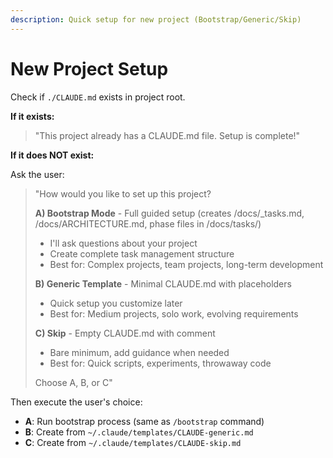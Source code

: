 ```yaml
---
description: Quick setup for new project (Bootstrap/Generic/Skip)
---
```


# New Project Setup

Check if `./CLAUDE.md` exists in project root.

**If it exists:**
> "This project already has a CLAUDE.md file. Setup is complete!"

**If it does NOT exist:**

Ask the user:
> "How would you like to set up this project?
>
> **A) Bootstrap Mode** - Full guided setup (creates /docs/_tasks.md, /docs/ARCHITECTURE.md, phase files in /docs/tasks/)
>   - I'll ask questions about your project
>   - Create complete task management structure
>   - Best for: Complex projects, team projects, long-term development
>
> **B) Generic Template** - Minimal CLAUDE.md with placeholders
>   - Quick setup you customize later
>   - Best for: Medium projects, solo work, evolving requirements
>
> **C) Skip** - Empty CLAUDE.md with comment
>   - Bare minimum, add guidance when needed
>   - Best for: Quick scripts, experiments, throwaway code
>
> Choose A, B, or C"

Then execute the user's choice:
- **A**: Run bootstrap process (same as `/bootstrap` command)
- **B**: Create from `~/.claude/templates/CLAUDE-generic.md`
- **C**: Create from `~/.claude/templates/CLAUDE-skip.md`
